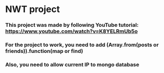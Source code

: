 # NWT project

### This project was made by following YouTube tutorial: https://www.youtube.com/watch?v=K8YELRmUb5o

### For the project to work, you need to add (Array.from(posts or friends)).function(map or find)

### Also, you need to allow current IP to mongo database